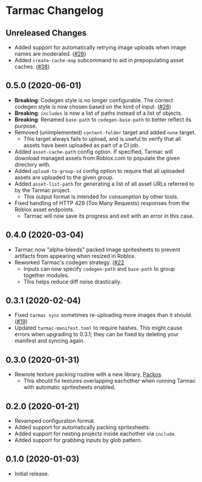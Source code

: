 # Tarmac Changelog

## Unreleased Changes
* Added support for automatically retrying image uploads when image names are moderated. ([#26](https://github.com/Roblox/tarmac/issues/26))
* Added `create-cache-map` subcommand to aid in prepopulating asset caches. ([#38](https://github.com/Roblox/tarmac/pull/38))

## 0.5.0 (2020-06-01)
* **Breaking**: Codegen style is no longer configurable. The correct codegen style is now chosen based on the kind of input. ([#28](https://github.com/Roblox/tarmac/pull/28))
* **Breaking**: `includes` is now a list of paths instead of a list of objects.
* **Breaking**: Renamed `base-path` to `codegen-base-path` to better reflect its purpose.
* Removed (unimplemented) `content-folder` target and added `none` target.
	* This target always fails to upload, and is useful to verify that all assets have been uploaded as part of a CI job.
* Added `asset-cache-path` config option. If specified, Tarmac will download managed assets from Roblox.com to populate the given directory with.
* Added `upload-to-group-id` config option to require that all uploaded assets are uploaded to the given group.
* Added `asset-list-path` for generating a list of all asset URLs referred to by the Tarmac project.
	* This output format is intended for consumption by other tools.
* Fixed handling of HTTP 429 (Too Many Requests) responses from the Roblox asset endpoints.
	* Tarmac will now save its progress and exit with an error in this case.

## 0.4.0 (2020-03-04)
* Tarmac now "alpha-bleeds" packed image spritesheets to prevent artifacts from appearing when resized in Roblox.
* Reworked Tarmac's codegen strategy. ([#22](https://github.com/Roblox/tarmac/pull/22)
	* Inputs can now specify `codegen-path` and `base-path` to group together modules.
	* This helps reduce diff noise drastically.

## 0.3.1 (2020-02-04)
* Fixed `tarmac sync` sometimes re-uploading more images than it should. ([#19](https://github.com/Roblox/tarmac/pull/19))
* Updated `tarmac-manifest.toml` to require hashes. This might cause errors when upgrading to 0.3.1; they can be fixed by deleting your manifest and syncing again.

## 0.3.0 (2020-01-31)
* Rewrote texture packing routine with a new library, [Packos](https://crates.io/crates/packos).
	* This should fix textures overlapping eachother when running Tarmac with automatic spritesheets enabled.

## 0.2.0 (2020-01-21)
* Revamped configuration format.
* Added support for automatically packing spritesheets.
* Added support for nesting projects inside eachother via `include`.
* Added support for grabbing inputs by glob pattern.

## 0.1.0 (2020-01-03)
* Initial release.